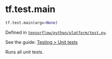 <div itemscope itemtype="http://developers.google.com/ReferenceObject">
<meta itemprop="name" content="tf.test.main" />
<meta itemprop="path" content="Stable" />
</div>

# tf.test.main

``` python
tf.test.main(argv=None)
```



Defined in [`tensorflow/python/platform/test.py`](https://www.tensorflow.org/code/tensorflow/python/platform/test.py).

See the guide: [Testing > Unit tests](../../../../api_guides/python/test.md#Unit_tests)

Runs all unit tests.